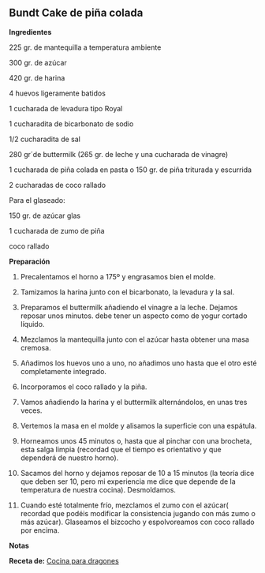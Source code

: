 ## Bundt Cake de piña colada

**Ingredientes**

225 gr. de mantequilla a temperatura ambiente

300 gr. de azúcar

420 gr. de harina

4 huevos ligeramente  batidos

1 cucharada de levadura tipo Royal

1 cucharadita de bicarbonato de sodio

1/2 cucharadita de sal

280 gr´de buttermilk (265 gr. de leche y una cucharada de vinagre)

1 cucharada de piña colada en pasta o 150 gr. de piña triturada y escurrida

2 cucharadas de coco rallado

Para el glaseado:

150 gr. de azúcar glas

1 cucharada de zumo de piña

coco rallado

**Preparación**

1) Precalentamos el horno a 175º y engrasamos bien el molde.

2) Tamizamos la harina junto con el bicarbonato, la levadura y la sal.

3) Preparamos el buttermilk añadiendo el vinagre a la leche. Dejamos reposar unos minutos. debe tener un aspecto como de yogur cortado líquido.

4) Mezclamos la mantequilla junto con el azúcar hasta obtener una masa cremosa.

5) Añadimos los huevos uno a uno, no añadimos uno hasta que el otro esté completamente integrado.

6) Incorporamos el coco rallado y la piña.

7) Vamos añadiendo la harina y el buttermilk alternándolos, en unas tres veces.

8) Vertemos la masa en el molde y alisamos la superficie con una espátula.

9) Horneamos unos 45 minutos o, hasta que al pinchar con una brocheta, esta salga limpia (recordad que el tiempo es orientativo y que dependerá de nuestro horno).

10) Sacamos del horno y dejamos reposar de 10 a 15 minutos (la teoría dice que deben ser 10, pero mi experiencia me dice que depende de la temperatura de nuestra cocina). Desmoldamos.

11) Cuando esté totalmente frío, mezclamos el zumo con el azúcar( recordad que podéis modificar la consistencia jugando con más zumo o más azúcar). Glaseamos el bizcocho y espolvoreamos con coco rallado por encima.

**Notas**



**Receta de:** [Cocina para dragones](http://cocinaparadragones.blogspot.com.es/2015/04/bundt-cake-de-pina-colada.html)